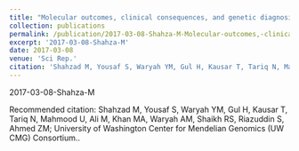```yaml
---
title: "Molecular outcomes, clinical consequences, and genetic diagnosis of Oculocutaneous Albinism in Pakistani population.""
collection: publications
permalink: /publication/2017-03-08-Shahza-M-Molecular-outcomes,-clinical-consequences,-and-genetic-diagnosis-of-Oculocutaneous-Albinism-in-Pakistani-population."
excerpt: '2017-03-08-Shahza-M'
date: 2017-03-08
venue: 'Sci Rep.'
citation: 'Shahzad M, Yousaf S, Waryah YM, Gul H, Kausar T, Tariq N, Mahmood U, Ali M, Khan MA, Waryah AM, Shaikh RS, Riazuddin S, Ahmed ZM; University of Washington Center for Mendelian Genomics (UW CMG) Consortium..'
---
```

2017-03-08-Shahza-M

Recommended citation: Shahzad M, Yousaf S, Waryah YM, Gul H, Kausar T, Tariq N, Mahmood U, Ali M, Khan MA, Waryah AM, Shaikh RS, Riazuddin S, Ahmed ZM; University of Washington Center for Mendelian Genomics (UW CMG) Consortium..